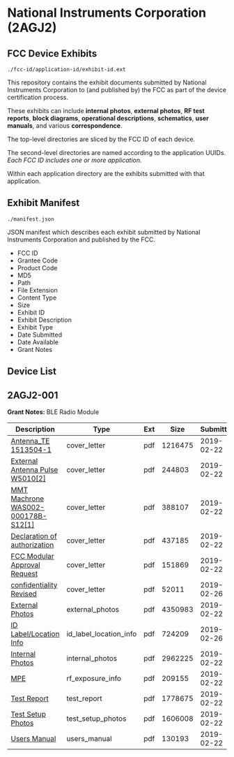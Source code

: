 # National Instruments Corporation (2AGJ2)
## FCC Device Exhibits

```
./fcc-id/application-id/exhibit-id.ext
```

This repository contains the exhibit documents submitted by National Instruments Corporation to (and published by) the FCC as part of the device certification process.

These exhibits can include **internal photos**, **external photos**, **RF test reports**, **block diagrams**, **operational descriptions**, **schematics**, **user manuals**, and various **correspondence**.

The top-level directories are sliced by the FCC ID of each device.

The second-level directories are named according to the application UUIDs. *Each FCC ID includes one or more application.*

Within each application directory are the exhibits submitted with that application. 

## Exhibit Manifest

```
./manifest.json
```

JSON manifest which describes each exhibit submitted by National Instruments Corporation and published by the FCC.

- FCC ID
- Grantee Code
- Product Code
- MD5
- Path
- File Extension
- Content Type
- Size
- Exhibit ID
- Exhibit Description
- Exhibit Type
- Date Submitted
- Date Available
- Grant Notes

## Device List
## 2AGJ2-001
**Grant Notes:** BLE Radio Module

| Description | Type | Ext | Size | Submitted | Available |
| ----------- | ---- | --- | ---- | --------- | --------- |
| [Antenna_TE 1513504-1](2AGJ2-001/e860b663d4586114b6497e64d617825c/4176202.pdf) | cover_letter | pdf | 1216475 | 2019-02-22 | 2019-02-28 |
| [External Antenna Pulse W5010[2]](2AGJ2-001/e860b663d4586114b6497e64d617825c/4176206.pdf) | cover_letter | pdf | 244803 | 2019-02-22 | 2019-02-28 |
| [MMT Machrone WAS002-000178B-S12[1]](2AGJ2-001/e860b663d4586114b6497e64d617825c/4176207.pdf) | cover_letter | pdf | 388107 | 2019-02-22 | 2019-02-28 |
| [ Declaration of authorization](2AGJ2-001/e860b663d4586114b6497e64d617825c/4176215.pdf) | cover_letter | pdf | 437185 | 2019-02-22 | 2019-02-28 |
| [FCC Modular Approval Request](2AGJ2-001/e860b663d4586114b6497e64d617825c/4176217.pdf) | cover_letter | pdf | 151869 | 2019-02-22 | 2019-02-28 |
| [confidentiality Revised](2AGJ2-001/e860b663d4586114b6497e64d617825c/4180265.pdf) | cover_letter | pdf | 52011 | 2019-02-26 | 2019-02-28 |
| [External Photos](2AGJ2-001/e860b663d4586114b6497e64d617825c/4176212.pdf) | external_photos | pdf | 4350983 | 2019-02-22 | 2019-03-30 |
| [ID Label/Location Info](2AGJ2-001/e860b663d4586114b6497e64d617825c/4180266.pdf) | id_label_location_info | pdf | 724209 | 2019-02-26 | 2019-02-28 |
| [Internal Photos](2AGJ2-001/e860b663d4586114b6497e64d617825c/4176214.pdf) | internal_photos | pdf | 2962225 | 2019-02-22 | 2019-03-30 |
| [MPE](2AGJ2-001/e860b663d4586114b6497e64d617825c/4176211.pdf) | rf_exposure_info | pdf | 209155 | 2019-02-22 | 2019-02-28 |
| [Test Report](2AGJ2-001/e860b663d4586114b6497e64d617825c/4176210.pdf) | test_report | pdf | 1778675 | 2019-02-22 | 2019-02-28 |
| [Test Setup Photos](2AGJ2-001/e860b663d4586114b6497e64d617825c/4176213.pdf) | test_setup_photos | pdf | 1606008 | 2019-02-22 | 2019-03-30 |
| [Users Manual](2AGJ2-001/e860b663d4586114b6497e64d617825c/4176218.pdf) | users_manual | pdf | 130193 | 2019-02-22 | 2019-03-30 |
